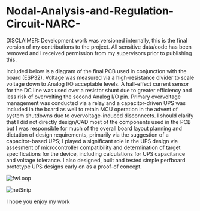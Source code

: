 # Nodal-Analysis-and-Regulation-Circuit-NARC-

DISCLAIMER: Development work was versioned internally, this is the final version of my contributions to the project. All sensitive data/code has been removed and I 
received permission from my supervisors prior to publishing this.

Included below is a diagram of the final PCB used in conjunction with the board (ESP32). Voltage was measured via a high-resistance divider to scale voltage down to Analog I/O acceptable levels. A hall-effect current sensor for the DC line was used over a resistor shunt due to greater efficiency and less risk of overvolting the second Analog I/O pin. Primary overvoltage management was conducted via a relay and a capacitor-driven UPS was included in the board as well to retain MCU operation in the advent of system shutdowns due to overvoltage-induced disconnects. I should clarify that I did not directly design/CAD most of the components used in the PCB but I was responsible for much of the overall board layout planning and dictation of design requirements, primarily via the suggestion of a capacitor-based UPS; I played a significant role in the UPS design via assesment of microcontroller compatibility and determination of target specifications for the device, including calculations for UPS capacitance and voltage tolerance. I also designed, built and tested simple perfboard prototype UPS designs early on as a proof-of concept.

![fwLoop](https://user-images.githubusercontent.com/62817066/207207799-215c1a16-aaea-4c58-893d-5b96a06b81b5.PNG)

![netSnip](https://user-images.githubusercontent.com/62817066/207207844-887dbe89-953f-4aeb-beba-219463f6eac3.PNG)


I hope you enjoy my work
